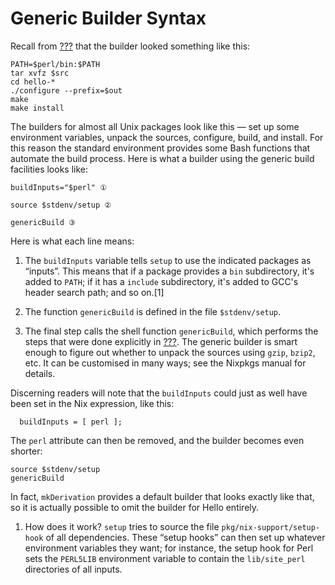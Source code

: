 # Generic Builder Syntax

Recall from [???](#ex-hello-builder) that the builder looked something
like this:

    PATH=$perl/bin:$PATH
    tar xvfz $src
    cd hello-*
    ./configure --prefix=$out
    make
    make install

The builders for almost all Unix packages look like this — set up some
environment variables, unpack the sources, configure, build, and
install. For this reason the standard environment provides some Bash
functions that automate the build process. Here is what a builder using
the generic build facilities looks like:

    buildInputs="$perl" ①
    
    source $stdenv/setup ②
    
    genericBuild ③

Here is what each line means:

1.  The `buildInputs` variable tells `setup` to use the indicated
    packages as “inputs”. This means that if a package provides a `bin`
    subdirectory, it's added to `PATH`; if it has a `include`
    subdirectory, it's added to GCC's header search path; and so
    on.\[1\]

2.  The function `genericBuild` is defined in the file `$stdenv/setup`.

3.  The final step calls the shell function `genericBuild`, which
    performs the steps that were done explicitly in
    [???](#ex-hello-builder). The generic builder is smart enough to
    figure out whether to unpack the sources using `gzip`, `bzip2`, etc.
    It can be customised in many ways; see the Nixpkgs manual for
    details.

Discerning readers will note that the `buildInputs` could just as well
have been set in the Nix expression, like this:

``` 
  buildInputs = [ perl ];
```

The `perl` attribute can then be removed, and the builder becomes even
shorter:

    source $stdenv/setup
    genericBuild

In fact, `mkDerivation` provides a default builder that looks exactly
like that, so it is actually possible to omit the builder for Hello
entirely.

1.  How does it work? `setup` tries to source the file
    `pkg/nix-support/setup-hook` of all dependencies. These “setup
    hooks” can then set up whatever environment variables they want;
    for instance, the setup hook for Perl sets the `PERL5LIB`
    environment variable to contain the `lib/site_perl` directories of
    all inputs.
